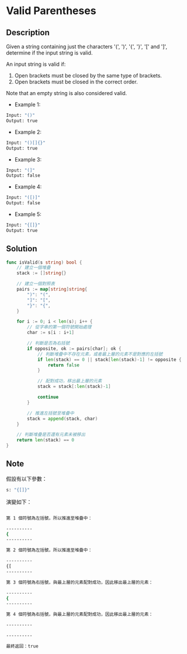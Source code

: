 # Valid Parentheses

## Description

Given a string containing just the characters '(', ')', '{', '}', '[' and ']', determine if the input string is valid.

An input string is valid if:

1. Open brackets must be closed by the same type of brackets.
2. Open brackets must be closed in the correct order.

Note that an empty string is also considered valid.

- Example 1:

```BASH
Input: "()"
Output: true
```

- Example 2:

```BASH
Input: "()[]{}"
Output: true
```

- Example 3:

```BASH
Input: "(]"
Output: false
```

- Example 4:

```BASH
Input: "([)]"
Output: false
```

- Example 5:

```BASH
Input: "{[]}"
Output: true
```

## Solution

```GO
func isValid(s string) bool {
	// 建立一個堆疊
	stack := []string{}

	// 建立一個對照表
	pairs := map[string]string{
		")": "(",
		"]": "[",
		"}": "{",
	}

	for i := 0; i < len(s); i++ {
		// 從字串的第一個符號開始處理
		char := s[i : i+1]

		// 判斷是否為右括號
		if opposite, ok := pairs[char]; ok {
			// 判斷堆疊中不存在元素，或者最上層的元素不是對應的左括號
			if len(stack) == 0 || stack[len(stack)-1] != opposite {
				return false
			}

			// 配對成功，移出最上層的元素
			stack = stack[:len(stack)-1]

			continue
		}

		// 推進左括號至堆疊中
		stack = append(stack, char)
	}

	// 判斷堆疊是否還有元素未被移出
	return len(stack) == 0
}
```

## Note

假設有以下參數：

```BASH
s: "{[]}"
```

演變如下：

```BASH

第 1 個符號為左括號，所以推進至堆疊中：

----------
{
----------

第 2 個符號為左括號，所以推進至堆疊中：

----------
{[
----------

第 3 個符號為右括號，與最上層的元素配對成功，因此移出最上層的元素：

----------
{
----------

第 4 個符號為右括號，與最上層的元素配對成功，因此移出最上層的元素：

----------

----------

最終返回：true
```
